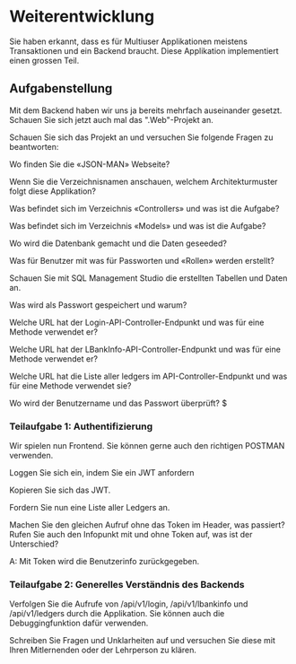 # Weiterentwicklung

Sie haben erkannt, dass es für Multiuser Applikationen meistens Transaktionen und ein Backend braucht. Diese Applikation implementiert einen grossen Teil.

## Aufgabenstellung

Mit dem Backend haben wir uns ja bereits mehrfach auseinander gesetzt. 
Schauen Sie sich jetzt auch mal das ".Web"-Projekt an.

Schauen Sie sich das Projekt an und versuchen Sie folgende Fragen zu beantworten:

Wo finden Sie die «JSON-MAN» Webseite?

Wenn Sie die Verzeichnisnamen anschauen, welchem Architekturmuster folgt
diese Applikation?

Was befindet sich im Verzeichnis «Controllers» und was ist die Aufgabe?

Was befindet sich im Verzeichnis «Models» und was ist die Aufgabe?

Wo wird die Datenbank gemacht und die Daten geseeded?

Was für Benutzer mit was für Passworten und «Rollen» werden erstellt?

Schauen Sie mit SQL Management Studio die erstellten Tabellen und Daten an.

Was wird als Passwort gespeichert und warum?

Welche URL hat der Login-API-Controller-Endpunkt und was für eine Methode
verwendet er?

Welche URL hat der LBankInfo-API-Controller-Endpunkt und was für eine
Methode verwendet er?

Welche URL hat die Liste aller ledgers im API-Controller-Endpunkt und was für eine Methode verwendet sie?

Wo wird der Benutzername und das Passwort überprüft?
$

### Teilaufgabe 1: Authentifizierung

Wir spielen nun Frontend. Sie können gerne auch den richtigen POSTMAN verwenden.

Loggen Sie sich ein, indem Sie ein JWT anfordern

Kopieren Sie sich das JWT.

Fordern Sie nun eine Liste aller Ledgers an.

Machen Sie den gleichen Aufruf ohne das Token im Header, was passiert?
Rufen Sie auch den Infopunkt mit und ohne Token auf, was ist der Unterschied?

A: Mit Token wird die Benutzerinfo zurückgegeben.

### Teilaufgabe 2: Generelles Verständnis des Backends

Verfolgen Sie die Aufrufe von /api/v1/login, /api/v1/lbankinfo und /api/v1/ledgers durch die Applikation. Sie können auch die Debuggingfunktion dafür
verwenden.

Schreiben Sie Fragen und Unklarheiten auf und versuchen Sie diese mit Ihren
Mitlernenden oder der Lehrperson zu klären.
